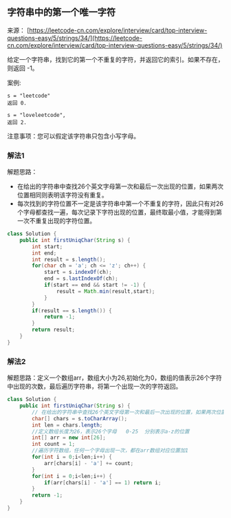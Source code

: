 ## 字符串中的第一个唯一字符

来源：
[https://leetcode-cn.com/explore/interview/card/top-interview-questions-easy/5/strings/34/](https://leetcode-cn.com/explore/interview/card/top-interview-questions-easy/5/strings/34/)

给定一个字符串，找到它的第一个不重复的字符，并返回它的索引。如果不存在，则返回 -1。

案例:

```
s = "leetcode"
返回 0.

s = "loveleetcode",
返回 2.
```
 

注意事项：您可以假定该字符串只包含小写字母。

### 解法1

解题思路：

- 在给出的字符串中查找26个英文字母第一次和最后一次出现的位置，如果两次位置相同则表明该字符没有重复。
- 每次找到的字符位置不一定是该字符串中第一个不重复的字符，因此只有对26个字母都查找一遍，每次记录下字符出现的位置，最终取最小值，才能得到第一次不重复出现的字符位置。




```java
class Solution {
    public int firstUniqChar(String s) {
        int start;
        int end;
        int result = s.length();
        for(char ch = 'a'; ch <= 'z'; ch++) {
            start = s.indexOf(ch);
            end = s.lastIndexOf(ch);
            if(start == end && start != -1) {
                result = Math.min(result,start);
            }
        }
        if(result == s.length()) {
            return -1;
        }
        return result;
    }
}
```

### 解法2

解题思路：定义一个数组arr，数组大小为26,初始化为0，数组的值表示26个字符中出现的次数，最后遍历字符串，将第一个出现一次的字符返回。

```java
class Solution {
    public int firstUniqChar(String s) {
        // 在给出的字符串中查找26个英文字母第一次和最后一次出现的位置，如果两次位置相同则表明该字符没有重复。
        char[] chars = s.toCharArray();
        int len = chars.length;
        //定义数组长度为26，表示26个字母   0-25  分别表示a-z的位置
        int[] arr = new int[26];
        int count = 1;
        //遍历字符数组，任何一个字母出现一次，都在arr数组对应位置加1
        for(int i = 0;i<len;i++) {
            arr[chars[i] - 'a'] += count;
        }
        for(int i = 0;i<len;i++) {
            if(arr[chars[i] - 'a'] == 1) return i;
        }
        return -1;
    }
}
```
